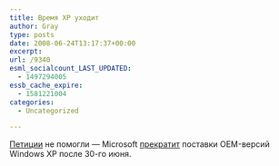 ```yaml
---
title: Время XP уходит
author: Gray
type: posts
date: 2008-06-24T13:17:37+00:00
excerpt:
url: /9340
esml_socialcount_LAST_UPDATED:
  - 1497294005
essb_cache_expire:
  - 1581221004
categories:
  - Uncategorized

---
```








<a href="http://weblog.infoworld.com/save-xp/" target="_blank">Петиции</a> не помогли &#8212; Microsoft <a href="http://blogs.zdnet.com/microsoft/?p=1456" target="_blank">прекратит</a> поставки OEM-версий Windows XP после 30-го июня.